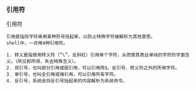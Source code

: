 ### 引用符 ###

引用符

	引用是指将字符串用某种符号括起来，以防止特殊字符被解析为其他意思。
	shell中，一共用4种引用符。

	1. 转义是指使用转义符（“\”，反斜杠）引用单个字符，从而使其表达单纯的字符的字面含义。（所见即所得，失去特殊含义）。
	2. 双引号，也叫部分引用或弱引用，可以引用除$、反引号、转义符之外的所用字符。
	3. 单引号，也叫全引用或强引用，可以引用所有字符。
	4. 反引号，系统会将反引号括起来的内容解析为系统命令。
